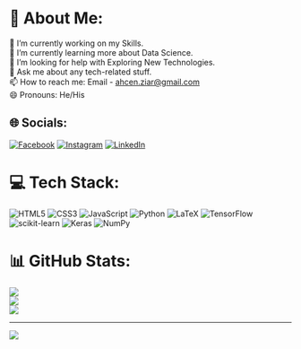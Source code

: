 # 💫 About Me:
🔭 I’m currently working on my Skills.<br>🌱 I’m currently learning more about Data Science.<br>🤔 I’m looking for help with Exploring New Technologies.<br>💬 Ask me about any tech-related stuff.<br>📫 How to reach me: Email - ahcen.ziar@gmail.com<br>😄 Pronouns: He/His<br>


## 🌐 Socials:
[![Facebook](https://img.shields.io/badge/Facebook-%231877F2.svg?logo=Facebook&logoColor=white)](https://web.facebook.com/jine.coline) [![Instagram](https://img.shields.io/badge/Instagram-%23E4405F.svg?logo=Instagram&logoColor=white)](https://instagram.com/UDKWIM) [![LinkedIn](https://img.shields.io/badge/LinkedIn-%230077B5.svg?logo=linkedin&logoColor=white)](https://www.linkedin.com/in/ahcen-ziar) 

# 💻 Tech Stack:
![HTML5](https://img.shields.io/badge/html5-%23E34F26.svg?style=for-the-badge&logo=html5&logoColor=white) ![CSS3](https://img.shields.io/badge/css3-%231572B6.svg?style=for-the-badge&logo=css3&logoColor=white) ![JavaScript](https://img.shields.io/badge/javascript-%23323330.svg?style=for-the-badge&logo=javascript&logoColor=%23F7DF1E) ![Python](https://img.shields.io/badge/python-3670A0?style=for-the-badge&logo=python&logoColor=ffdd54) ![LaTeX](https://img.shields.io/badge/latex-%23008080.svg?style=for-the-badge&logo=latex&logoColor=white) ![TensorFlow](https://img.shields.io/badge/TensorFlow-%23FF6F00.svg?style=for-the-badge&logo=TensorFlow&logoColor=white) ![scikit-learn](https://img.shields.io/badge/scikit--learn-%23F7931E.svg?style=for-the-badge&logo=scikit-learn&logoColor=white) ![Keras](https://img.shields.io/badge/Keras-%23D00000.svg?style=for-the-badge&logo=Keras&logoColor=white) ![NumPy](https://img.shields.io/badge/numpy-%23013243.svg?style=for-the-badge&logo=numpy&logoColor=white)
# 📊 GitHub Stats:
![](https://github-readme-stats.vercel.app/api?username=maissour&theme=radical&hide_border=true&include_all_commits=true&count_private=false)<br/>
![](https://github-readme-streak-stats.herokuapp.com/?user=maissour&theme=radical&hide_border=true)<br/>
![](https://github-readme-stats.vercel.app/api/top-langs/?username=maissour&theme=radical&hide_border=true&include_all_commits=true&count_private=false&layout=compact)

---
[![](https://visitcount.itsvg.in/api?id=maissour&icon=0&color=8)](https://visitcount.itsvg.in)

